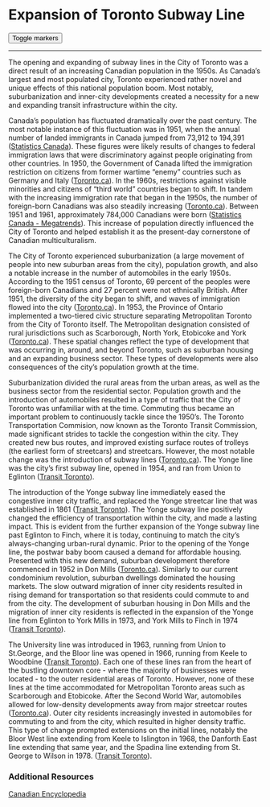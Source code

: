 # Expansion of Toronto Subway Line

<div class="markers">
  <!-- these buttons hide/show all the markers  -->
  <!-- to hide/show blue or red markers instead, change my_markers below to blue_markers
       to red_markers.  If you have defined your own color (or other) arrays, use those instead -->
  <button onclick="toggleMarkers(my_markers, my_map)" class="rounded" id="hide">Toggle markers</button>
</div>
  <div id="mapcontainer">
    <div id="map_canvas"></div>
  </div>
  <div id="map_legend"></div>
</div>
<div id="essay-content">
<hr id="divider">
The opening and expanding of subway lines in the City of Toronto was a direct result of an increasing Canadian population in the 1950s. As Canada’s largest and most populated city, Toronto experienced rather novel and unique effects of this national population boom. Most notably, suburbanization and inner-city developments created a necessity for a new and expanding transit infrastructure within the city.

Canada’s population has fluctuated dramatically over the past century. The most notable instance of this fluctuation was in 1951, when the annual number of landed immigrants in Canada jumped from 73,912 to 194,391 ([Statistics Canada](https://www.statcan.gc.ca/pub/11-516-x/sectiona/A350-eng.csv)). These figures were likely results of changes to federal immigration laws that were discriminatory against people originating from other countries. In 1950, the Government of Canada lifted the immigration restriction on citizens from former wartime “enemy” countries such as Germany and Italy ([Toronto.ca](https://www.toronto.ca/explore-enjoy/history-art-culture/museums/virtual-exhibits/history-of-toronto/the-modern-metropolis-from-1951/)). In the 1960s, restrictions against visible minorities and citizens of “third world” countries began to shift. In tandem with the increasing immigration rate that began in the 1950s, the number of foreign-born Canadians was also steadily increasing ([Toronto.ca](https://www.toronto.ca/explore-enjoy/history-art-culture/museums/virtual-exhibits/history-of-toronto/the-modern-metropolis-from-1951/)). Between 1951 and 1961, approximately 784,000 Canadians were born ([Statistics Canada - Megatrends](https://www.statcan.gc.ca/pub/11-630-x/11-630-x2016006-eng.htm)). This increase of population directly influenced the City of Toronto and helped establish it as the present-day cornerstone of Canadian multiculturalism.

The City of Toronto experienced suburbanization (a large movement of people into new suburban areas from the city), population growth, and also a notable increase in the number of automobiles in the early 1950s. According to the 1951 census of Toronto, 69 percent of the peoples were foreign-born Canadians and 27 percent were not ethnically British. After 1951, the diversity of the city began to shift, and waves of immigration flowed into the city ([Toronto.ca](https://www.toronto.ca/explore-enjoy/history-art-culture/museums/virtual-exhibits/history-of-toronto/the-modern-metropolis-from-1951/)). In 1953, the Province of Ontario implemented a two-tiered civic structure separating Metropolitan Toronto from the City of Toronto itself. The Metropolitan designation consisted of rural jurisdictions such as Scarborough, North York, Etobicoke and York ([Toronto.ca](https://www.toronto.ca/explore-enjoy/history-art-culture/museums/virtual-exhibits/history-of-toronto/the-modern-metropolis-from-1951/)). These spatial changes reflect the type of development that was occurring in, around, and beyond Toronto, such as suburban housing and an expanding business sector. These types of developments were also consequences of the city’s population growth at the time.

Suburbanization divided the rural areas from the urban areas, as well as the business sector from the residential sector. Population growth and the introduction of automobiles resulted in a type of traffic that the City of Toronto was unfamiliar with at the time. Commuting thus became an important problem to continuously tackle since the 1950’s.
The Toronto Transportation Commision, now known as the Toronto Transit Commission, made significant strides to tackle the congestion within the city. They created new bus routes, and improved existing surface routes of trolleys (the earliest form of streetcars) and streetcars. However, the most notable change was the introduction of subway lines ([Toronto.ca](https://www.toronto.ca/explore-enjoy/history-art-culture/museums/virtual-exhibits/history-of-toronto/the-modern-metropolis-from-1951/)). The Yonge line was the city’s first subway line, opened in 1954, and ran from Union to Eglinton ([Transit Toronto](https://transit.toronto.on.ca/subway/5100.shtml)).

The introduction of the Yonge subway line immediately eased the congestive inner city traffic, and replaced the Yonge streetcar line that was established in 1861 ([Transit Toronto](https://transit.toronto.on.ca/subway/5102.shtml)). The Yonge subway line positively changed the efficiency of transportation within the city, and made a lasting impact. This is evident from the further expansion of the Yonge subway line past Eglinton to Finch, where it is today, continuing to match the city’s always-changing urban-rural dynamic. Prior to the opening of the Yonge line, the postwar baby boom caused a demand for affordable housing. Presented with this new demand, suburban development therefore commenced in 1952 in Don Mills ([Toronto.ca](https://www.toronto.ca/explore-enjoy/history-art-culture/museums/virtual-exhibits/history-of-toronto/the-modern-metropolis-from-1951/)). Similarly to our current condominium revolution, suburban dwellings dominated the housing markets. The slow outward migration of inner city residents resulted in rising demand for transportation so that residents could commute to and from the city. The development of suburban housing in Don Mills and the migration of inner city residents is reflected in the expansion of the Yonge line from Eglinton to York Mills in 1973, and York Mills to Finch in 1974 ([Transit Toronto](https://transit.toronto.on.ca/subway/5100.shtml)).

The University line was introduced in 1963, running from Union to St.George, and the Bloor line was opened in 1966, running from Keele to Woodbine ([Transit Toronto](https://transit.toronto.on.ca/subway/5100.shtml)). Each one of these lines ran from the heart of the bustling downtown core - where the majority of businesses were located - to the outer residential areas of Toronto. However, none of these lines at the time accommodated for Metropolitan Toronto areas such as Scarborough and Etobicoke. After the Second World War, automobiles allowed for low-density developments away from major streetcar routes ([Toronto.ca](https://www.toronto.ca/explore-enjoy/history-art-culture/museums/virtual-exhibits/history-of-toronto/the-modern-metropolis-from-1951/)). Outer city residents increasingly invested in automobiles for commuting to and from the city, which resulted in higher density traffic. This type of change prompted extensions on the initial lines, notably the Bloor West line extending from Keele to Islington in 1968, the Danforth East line extending that same year, and the Spadina line extending from St. George to Wilson in 1978. ([Transit Toronto](https://transit.toronto.on.ca/subway/5100.shtml)).


### Additional Resources

[Canadian Encyclopedia](http://www.thecanadianencyclopedia.ca/en/article/toronto/)
</div>
